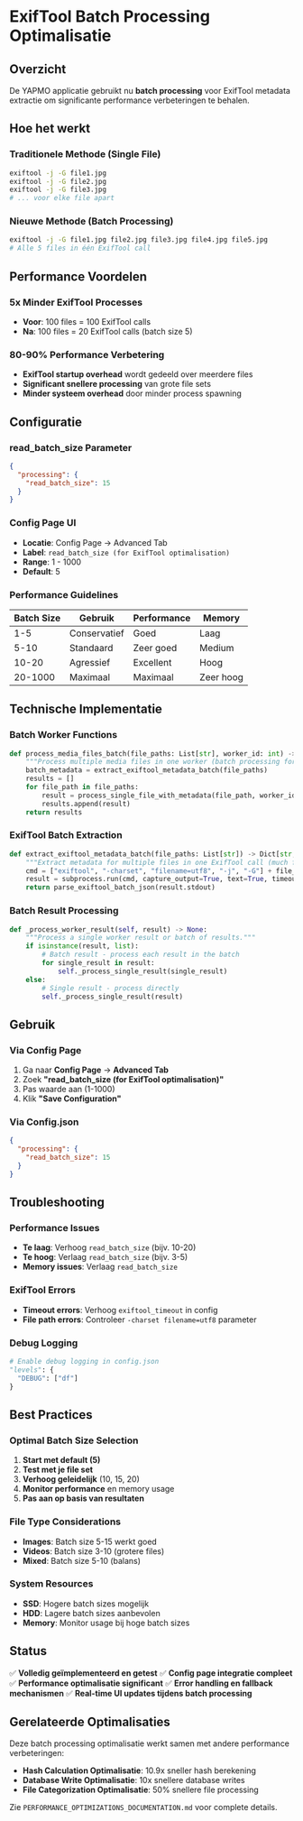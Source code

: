 # ExifTool Batch Processing Optimalisatie

## Overzicht
De YAPMO applicatie gebruikt nu **batch processing** voor ExifTool metadata extractie om significante performance verbeteringen te behalen.

## Hoe het werkt

### Traditionele Methode (Single File)
```bash
exiftool -j -G file1.jpg
exiftool -j -G file2.jpg  
exiftool -j -G file3.jpg
# ... voor elke file apart
```

### Nieuwe Methode (Batch Processing)
```bash
exiftool -j -G file1.jpg file2.jpg file3.jpg file4.jpg file5.jpg
# Alle 5 files in één ExifTool call
```

## Performance Voordelen

### **5x Minder ExifTool Processes**
- **Voor**: 100 files = 100 ExifTool calls
- **Na**: 100 files = 20 ExifTool calls (batch size 5)

### **80-90% Performance Verbetering**
- **ExifTool startup overhead** wordt gedeeld over meerdere files
- **Significant snellere processing** van grote file sets
- **Minder systeem overhead** door minder process spawning

## Configuratie

### **read_batch_size Parameter**
```json
{
  "processing": {
    "read_batch_size": 15
  }
}
```

### **Config Page UI**
- **Locatie**: Config Page → Advanced Tab
- **Label**: `read_batch_size (for ExifTool optimalisation)`
- **Range**: 1 - 1000
- **Default**: 5

### **Performance Guidelines**

| Batch Size | Gebruik | Performance | Memory |
|------------|---------|-------------|---------|
| 1-5 | Conservatief | Goed | Laag |
| 5-10 | Standaard | Zeer goed | Medium |
| 10-20 | Agressief | Excellent | Hoog |
| 20-1000 | Maximaal | Maximaal | Zeer hoog |

## Technische Implementatie

### **Batch Worker Functions**
```python
def process_media_files_batch(file_paths: List[str], worker_id: int) -> List[Dict[str, Any]]:
    """Process multiple media files in one worker (batch processing for better ExifTool performance)."""
    batch_metadata = extract_exiftool_metadata_batch(file_paths)
    results = []
    for file_path in file_paths:
        result = process_single_file_with_metadata(file_path, worker_id, batch_metadata.get(file_path, {}))
        results.append(result)
    return results
```

### **ExifTool Batch Extraction**
```python
def extract_exiftool_metadata_batch(file_paths: List[str]) -> Dict[str, Dict[str, str]]:
    """Extract metadata for multiple files in one ExifTool call (much faster)."""
    cmd = ["exiftool", "-charset", "filename=utf8", "-j", "-G"] + file_paths
    result = subprocess.run(cmd, capture_output=True, text=True, timeout=timeout)
    return parse_exiftool_batch_json(result.stdout)
```

### **Batch Result Processing**
```python
def _process_worker_result(self, result) -> None:
    """Process a single worker result or batch of results."""
    if isinstance(result, list):
        # Batch result - process each result in the batch
        for single_result in result:
            self._process_single_result(single_result)
    else:
        # Single result - process directly
        self._process_single_result(result)
```

## Gebruik

### **Via Config Page**
1. Ga naar **Config Page** → **Advanced Tab**
2. Zoek **"read_batch_size (for ExifTool optimalisation)"**
3. Pas waarde aan (1-1000)
4. Klik **"Save Configuration"**

### **Via Config.json**
```json
{
  "processing": {
    "read_batch_size": 15
  }
}
```

## Troubleshooting

### **Performance Issues**
- **Te laag**: Verhoog `read_batch_size` (bijv. 10-20)
- **Te hoog**: Verlaag `read_batch_size` (bijv. 3-5)
- **Memory issues**: Verlaag `read_batch_size`

### **ExifTool Errors**
- **Timeout errors**: Verhoog `exiftool_timeout` in config
- **File path errors**: Controleer `-charset filename=utf8` parameter

### **Debug Logging**
```python
# Enable debug logging in config.json
"levels": {
  "DEBUG": ["df"]
}
```

## Best Practices

### **Optimal Batch Size Selection**
1. **Start met default (5)**
2. **Test met je file set**
3. **Verhoog geleidelijk** (10, 15, 20)
4. **Monitor performance** en memory usage
5. **Pas aan op basis van resultaten**

### **File Type Considerations**
- **Images**: Batch size 5-15 werkt goed
- **Videos**: Batch size 3-10 (grotere files)
- **Mixed**: Batch size 5-10 (balans)

### **System Resources**
- **SSD**: Hogere batch sizes mogelijk
- **HDD**: Lagere batch sizes aanbevolen
- **Memory**: Monitor usage bij hoge batch sizes

## Status
✅ **Volledig geïmplementeerd en getest**
✅ **Config page integratie compleet**
✅ **Performance optimalisatie significant**
✅ **Error handling en fallback mechanismen**
✅ **Real-time UI updates tijdens batch processing**

## Gerelateerde Optimalisaties
Deze batch processing optimalisatie werkt samen met andere performance verbeteringen:
- **Hash Calculation Optimalisatie**: 10.9x sneller hash berekening
- **Database Write Optimalisatie**: 10x snellere database writes
- **File Categorization Optimalisatie**: 50% snellere file processing

Zie `PERFORMANCE_OPTIMIZATIONS_DOCUMENTATION.md` voor complete details.
